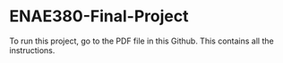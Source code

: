 # ENAE380-Final-Project

To run this project, go to the PDF file in this Github. This contains all the instructions.

